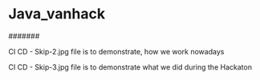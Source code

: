 # Java_vanhack

#######

CI CD - Skip-2.jpg file is to demonstrate, how we work nowadays

CI CD - Skip-3.jpg file is to demonstrate what we did during the Hackaton
